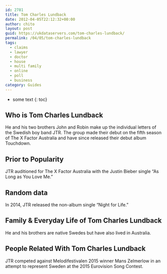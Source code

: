 ```yaml
---
id: 2781
title: Tom Charles Lundback
date: 2012-04-05T22:12:32+00:00
author: chito
layout: post
guid: https://ukdataservers.com/tom-charles-lundback/
permalink: /04/05/tom-charles-lundback
tags:
  - claims
  - lawyer
  - doctor
  - house
  - multi family
  - online
  - poll
  - business
category: Guides
---
```


* some text
{: toc}
          
          
## Who is  Tom Charles Lundback
                  
                  
                  
He and his two brothers John and Robin make up the individual letters of the Swedish boy band JTR. The group made their debut on the fifth season of The X Factor Australia and have since released their debut album Touchdown.
                  
                
                
                
## Prior to Popularity 
                  
                  
                  
JTR auditioned for The X Factor Australia with the Justin Bieber single &#8220;As Long as You Love Me.&#8221;
                  
                
                
                
## Random data 
                  
                  
                  
In 2014, JTR released the non-album single &#8220;Night for Life.&#8221;
                  
                
                
                
## Family & Everyday Life of Tom Charles Lundback
                  
                  
                  
He and his brothers are native Swedes but have also lived in Australia.
                  
                
                
                
## People Related With  Tom Charles Lundback
                  
                  
                  
JTR competed against Melodifestivalen 2015 winner Mans Zelmerlow in an attempt to represent Sweden at the 2015 Eurovision Song Contest.
                  
                
              
            
          
          
          
    
    
  
